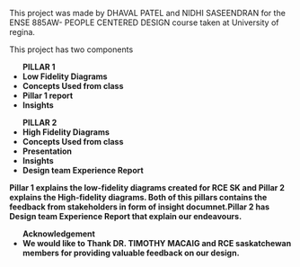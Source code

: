﻿This project was made by DHAVAL PATEL and NIDHI SASEENDRAN  for the ENSE 885AW- PEOPLE CENTERED DESIGN course taken at University of regina.

This project has two components
           <ul><B>PILLAR 1
	<li>	Low Fidelity Diagrams</li>
	<li>	Concepts Used from class</li>
	<li>	Pillar 1 report</li>
	<li>	Insights</li>
      </ul>
	<ul><B>PILLAR 2
	  <li>	High Fidelity Diagrams</li>
	<li>	Concepts Used from class</li>
	<li>	Presentation</li>
	<li>	Insights</li>
	<li>	Design team Experience Report</li>
	</ul>
Pillar 1 explains the low-fidelity diagrams created for RCE SK and Pillar 2 explains the High-fidelity diagrams. Both of this pillars contains the feedback from stakeholders
in form of insight documnet.Pillar 2 has Design team Experience Report that explain our endeavours.

<ul><B>Acknowledgement	
<li>We would like to Thank DR. TIMOTHY MACAIG and RCE saskatchewan members for providing valuable feedback on our design.</li>
</ul>	